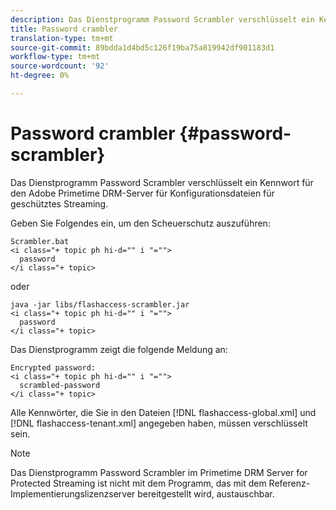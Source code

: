 ```yaml
---
description: Das Dienstprogramm Password Scrambler verschlüsselt ein Kennwort für den Adobe Primetime DRM-Server für Konfigurationsdateien für geschütztes Streaming.
title: Password crambler
translation-type: tm+mt
source-git-commit: 89bdda1d4bd5c126f19ba75a819942df901183d1
workflow-type: tm+mt
source-wordcount: '92'
ht-degree: 0%

---
```



# Password crambler {#password-scrambler}

Das Dienstprogramm Password Scrambler verschlüsselt ein Kennwort für den Adobe Primetime DRM-Server für Konfigurationsdateien für geschütztes Streaming.

Geben Sie Folgendes ein, um den Scheuerschutz auszuführen:

```
Scrambler.bat  
<i class="+ topic ph hi-d="" i "="">
  password 
</i class="+ topic>
```

oder

```
java -jar libs/flashaccess-scrambler.jar  
<i class="+ topic ph hi-d="" i "="">
  password  
</i class="+ topic>
```

Das Dienstprogramm zeigt die folgende Meldung an:

```
Encrypted password:  
<i class="+ topic ph hi-d="" i "="">
  scrambled-password 
</i class="+ topic>
```

Alle Kennwörter, die Sie in den Dateien [!DNL flashaccess-global.xml] und [!DNL flashaccess-tenant.xml] angegeben haben, müssen verschlüsselt sein.

>[!NOTE]
>
>Das Dienstprogramm Password Scrambler im Primetime DRM Server for Protected Streaming ist nicht mit dem Programm, das mit dem Referenz-Implementierungslizenzserver bereitgestellt wird, austauschbar.